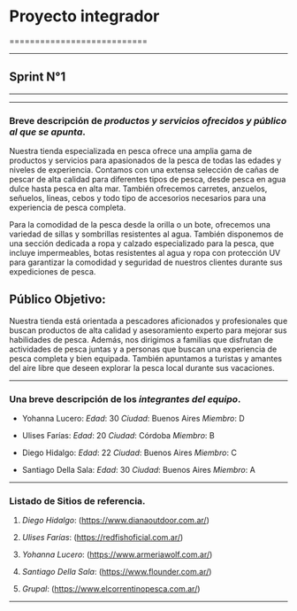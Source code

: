 # **Proyecto integrador** #
===========================

- - - - - - - - - - - - - - - - - - - - -

## **Sprint N°1** ##
____________________

- - - - - - - - - - - - - - - - - - - - -

### Breve descripción de *productos y servicios ofrecidos y público al que se apunta*. ###

Nuestra tienda especializada en pesca ofrece una amplia gama de productos y servicios para apasionados de la pesca de todas las edades y niveles de experiencia. Contamos con una extensa selección de cañas de pescar de alta calidad para diferentes tipos de pesca, desde pesca en agua dulce hasta pesca en alta mar. También ofrecemos carretes, anzuelos, señuelos, líneas, cebos y todo tipo de accesorios necesarios para una experiencia de pesca completa.

Para la comodidad de la pesca desde la orilla o un bote, ofrecemos una variedad de sillas y sombrillas resistentes al agua. También disponemos de una sección dedicada a ropa y calzado especializado para la pesca, que incluye impermeables, botas resistentes al agua y ropa con protección UV para garantizar la comodidad y seguridad de nuestros clientes durante sus expediciones de pesca.

## Público Objetivo:

Nuestra tienda está orientada a pescadores aficionados y profesionales que buscan productos de alta calidad y asesoramiento experto para mejorar sus habilidades de pesca. Además, nos dirigimos a familias que disfrutan de actividades de pesca juntas y a personas que buscan una experiencia de pesca completa y bien equipada. También apuntamos a turistas y amantes del aire libre que deseen explorar la pesca local durante sus vacaciones.
- - - - - - - - - - - - - - - - - - - - - 

### Una breve descripción de los *integrantes del equipo*.
- Yohanna Lucero:
*Edad*: 30
*Ciudad*: Buenos Aires
*Miembro*: D

- Ulises Farías:
*Edad*: 20
*Ciudad*: Córdoba
*Miembro*: B

- Diego Hidalgo:
*Edad*: 22
*Ciudad*: Buenos Aires
*Miembro*: C

- Santiago Della Sala:
*Edad*: 30
*Ciudad*: Buenos Aires
*Miembro*: A

- - - - - - - - - - - - - - - - - - - - -

### Listado de **Sitios de referencia**. ###
1. *Diego Hidalgo*: (https://www.dianaoutdoor.com.ar/)

2. *Ulises Farías*: (https://redfishoficial.com.ar/)

3. *Yohanna Lucero*: (https://www.armeriawolf.com.ar/)

4. *Santiago Della Sala*: (https://www.flounder.com.ar/)

5. *Grupal*: (https://www.elcorrentinopesca.com.ar/)

- - - - - - - - - - - - - - - - - - - - -